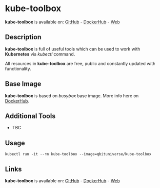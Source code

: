 # kube-toolbox

**kube-toolbox** is available on: [GitHub](https://github.com/qbituniverse/kube-toolbox) - [DockerHub](https://hub.docker.com/repository/docker/qbituniverse/kube-toolbox) - [Web](https://qbituniverse.com)

## Description

**kube-toolbox** is full of useful tools which can be used to work with **Kubernetes** via *kubectl* command.

All resources in **kube-toolbox** are free, public and constantly updated with functionality.

## Base Image

**kube-toolbox** is based on *busybox* base image. More info here on [DockerHub](https://hub.docker.com/_/busybox).

## Additional Tools

- TBC

## Usage

```
kubectl run -it --rm kube-toolbox --image=qbituniverse/kube-toolbox
```

## Links

**kube-toolbox** is available on: [GitHub](https://github.com/qbituniverse/kube-toolbox) - [DockerHub](https://hub.docker.com/repository/docker/qbituniverse/kube-toolbox) - [Web](https://qbituniverse.com)
